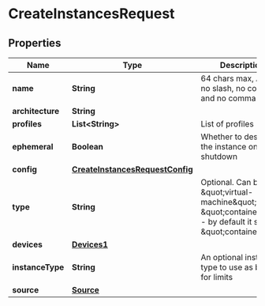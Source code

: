 

# CreateInstancesRequest

## Properties

Name | Type | Description | Notes
------------ | ------------- | ------------- | -------------
**name** | **String** | 64 chars max, ASCII, no slash, no colon and no comma | 
**architecture** | **String** |  | 
**profiles** | **List&lt;String&gt;** | List of profiles | 
**ephemeral** | **Boolean** | Whether to destroy the instance on shutdown | 
**config** | [**CreateInstancesRequestConfig**](CreateInstancesRequestConfig.md) |  | 
**type** | **String** | Optional. Can be \&quot;virtual-machine\&quot;, \&quot;container\&quot; - by default it set to \&quot;container\&quot; |  [optional]
**devices** | [**Devices1**](Devices1.md) |  |  [optional]
**instanceType** | **String** | An optional instance type to use as basis for limits |  [optional]
**source** | [**Source**](Source.md) |  | 



